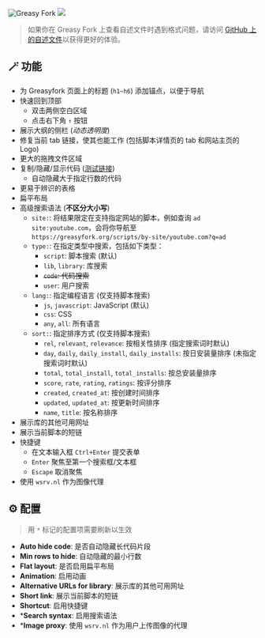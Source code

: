 ![Greasy Fork](https://img.shields.io/greasyfork/dt/467078) [![](https://img.shields.io/badge/Crazy%20Thur.-V%20me%2050-red?logo=kfc)](https://greasyfork.org/rails/active_storage/blobs/redirect/eyJfcmFpbHMiOnsibWVzc2FnZSI6IkJBaHBBaWZvIiwiZXhwIjpudWxsLCJwdXIiOiJibG9iX2lkIn19--10e04ed7ed56ae18d22cec6d675b34fd579cecab/wechat.jpeg?locale=zh-CN)

> 如果你在 Greasy Fork 上查看自述文件时遇到格式问题，请访问 [GitHub 上的自述文件](https://github.com/PRO-2684/gadgets/blob/main/greasyfork_enhance/README_CN.md)以获得更好的体验。

## 🪄 功能

- 为 Greasyfork 页面上的标题 (`h1~h6`) 添加锚点，以便于导航
- 快速回到顶部
  - 双击两侧空白区域
  - 点击右下角 `↑` 按钮
- 展示大纲的侧栏 (*动态透明度*)
- 修复当前 tab 链接，使其也能工作 (包括脚本详情页的 tab 和网站主页的 Logo)
- 更大的拖拽文件区域
- 复制/隐藏/显示代码 ([测试链接](https://greasyfork.org/scripts/470224))
  - 自动隐藏大于指定行数的代码
- 更易于辨识的表格
- 扁平布局
- 高级搜索语法 (**不区分大小写**)
  - `site:`: 将结果限定在支持指定网站的脚本，例如查询 `ad site:youtube.com`，会将你导航至 `https://greasyfork.org/scripts/by-site/youtube.com?q=ad`
  - `type:`: 在指定类型中搜索，包括如下类型：
    - `script`: 脚本搜索 (默认)
    - `lib`, `library`: 库搜索
    - ~~`code`: 代码搜索~~
    - `user`: 用户搜索
  - `lang:`: 指定编程语言 (仅支持脚本搜索)
    - `js`, `javascript`: JavaScript (默认)
    - `css`: CSS
    - `any`, `all`: 所有语言
  - `sort:`: 指定排序方式 (仅支持脚本搜索)
    - `rel`, `relevant`, `relevance`: 按相关性排序 (指定搜索词时默认)
    - `day`, `daily`, `daily_install`, `daily_installs`: 按日安装量排序 (未指定搜索词时默认)
    - `total`, `total_install`, `total_installs`: 按总安装量排序
    - `score`, `rate`, `rating`, `ratings`: 按评分排序
    - `created`, `created_at`: 按创建时间排序
    - `updated`, `updated_at`: 按更新时间排序
    - `name`, `title`: 按名称排序
- 展示库的其他可用网址
- 展示当前脚本的短链
- 快捷键
    - 在文本输入框 `Ctrl+Enter` 提交表单
    - `Enter` 聚焦至第一个搜索框/文本框
    - `Escape` 取消聚焦
- 使用 `wsrv.nl` 作为图像代理

## ⚙️ 配置

> 用 `*` 标记的配置项需要刷新以生效

- **Auto hide code**: 是否自动隐藏长代码片段
- **Min rows to hide**: 自动隐藏的最小行数
- **Flat layout**: 是否启用扁平布局
- **Animation**: 启用动画
- **Alternative URLs for library**: 展示库的其他可用网址
- **Short link**: 展示当前脚本的短链
- **Shortcut**: 启用快捷键
- \***Search syntax**: 启用搜索语法
- \***Image proxy**: 使用 `wsrv.nl` 作为用户上传图像的代理
